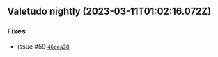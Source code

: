 ## Valetudo nightly (2023-03-11T01:02:16.072Z)

### Fixes

- issue #59 [`46cea28`](https://github.com/congatudo/Congatudo/commit/46cea28f22356ebfc6a4ddf6cbfb177e95e64efd)
